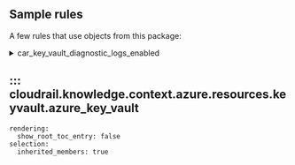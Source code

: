 ## Sample rules
A few rules that use objects from this package:

<details>
<summary>car_key_vault_diagnostic_logs_enabled</summary>

```python
--8<--
cloudrail/knowledge/rules/azure/context_aware/disgnostics_logs_enabled_rule.py
--8<--
```
</details>

## ::: cloudrail.knowledge.context.azure.resources.keyvault.azure_key_vault
    rendering:
      show_root_toc_entry: false
    selection:
      inherited_members: true
